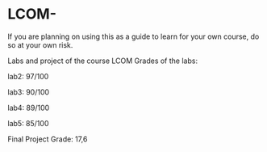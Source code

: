 # LCOM-
If you are planning on using this as a guide to learn for your own course, do so at your own risk.

Labs and project of the course LCOM
Grades of the labs:

lab2: 97/100

lab3: 90/100

lab4: 89/100

lab5: 85/100


Final Project Grade: 17,6


